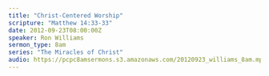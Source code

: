 ```yaml
---
title: "Christ-Centered Worship"
scripture: "Matthew 14:33-33"
date: 2012-09-23T08:00:00Z
speaker: Ron Williams
sermon_type: 8am
series: "The Miracles of Christ"
audio: https://pcpc8amsermons.s3.amazonaws.com/20120923_williams_8am.mp3 
---
```




